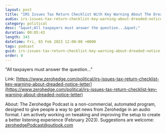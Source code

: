 ```yaml
---
layout: post
title: "IRS Issues Tax Return Checklist With Key Warning About The Dreaded Notice Letter"
audio: irs-issues-tax-return-checklist-key-warning-about-dreaded-notice-letter-3
category: political
desc: "&quot;All taxpayers must answer the question...&quot;"
duration: 00:05:43
length: 343
datetime: Fri, 03 Feb 2023 12:00:00 +0000
tags: podcast
guid: irs-issues-tax-return-checklist-key-warning-about-dreaded-notice-letter-0
order: 0
---
```

&quot;All taxpayers must answer the question...&quot;

Link: [https://www.zerohedge.com/political/irs-issues-tax-return-checklist-key-warning-about-dreaded-notice-letter](https://www.zerohedge.com/political/irs-issues-tax-return-checklist-key-warning-about-dreaded-notice-letter)

About: The Zerohedge Podcast is a non-commercial, automated program, designed to give people a way to get news from Zerohedge in an audio format.  I am actively working on tweaking and improving the setup to create a better listening experience (February 2023).  Suggestions are welcome: [zerohedgePodcast@outlook.com](mailto:zerohedgePodcast@outlook.com)